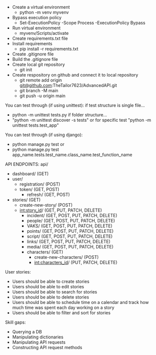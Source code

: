 * Create a virtual environment
    * python -m venv myvenv
* Bypass execution policy
    * Set-ExecutionPolicy -Scope Process -ExecutionPolicy Bypass
* Run virtual environment
    * myvenv/Scripts/activate
* Create requirements.txt file
* Install requirements
    * pip install -r requirements.txt
* Create .gitignore file
* Build the .gitignore file
* Create local git repository
    * git init
* Create respository on github and connect it to local repository
    * git remote add origin git@github.com:TheTailor7623/AdvancedAPI.git
    * git branch -M main
    * git push -u origin main

You can test through (if using unittest):
if test structure is single file...
* python -m unittest tests.py
if folder structure...
* "python -m unittest discover -s tests" or for specific test "python -m unittest tests.test_app"

You can test through (if using django):
* python manage.py test
or
* python manage.py test app_name.tests.test_name.class_name.test_function_name

API ENDPOINTS:
api/
* dashboard/ (GET)
* user/
    * registration/ (POST)
    * token/ (GET, POST)
        * refresh/ (GET, POST)
* stories/ (GET)
    * create-new-story/ (POST)
    * <int:story_id>/ (GET, PUT, PATCH, DELETE)
        * incident/ (GET, POST, PUT, PATCH, DELETE)
        * people/ (GET, POST, PUT, PATCH, DELETE)
        * VAKS/ (GET, POST, PUT, PATCH, DELETE)
        * points/ (GET, POST, PUT, PATCH, DELETE)
        * script/ (GET, POST, PUT, PATCH, DELETE)
        * links/ (GET, POST, PUT, PATCH, DELETE)
        * media/ (GET, POST, PUT, PATCH, DELETE)
        * characters/ (GET)
            * create-new-characters/ (POST)
            * <int:characters_id>/ (PUT, PATCH, DELETE)


User stories:
* Users should be able to create stories
* Users should be able to edit stories
* Users should be able to search for stories
* Users should be able to delete stories
* Users should be able to schedule time on a calendar and track how much time was spent each day working on a story
* Users should be able to filter and sort for stories

Skill gaps:
* Querying a DB
* Manipulating dictionaries
* Manipulating API requests
* Constructing API request methods